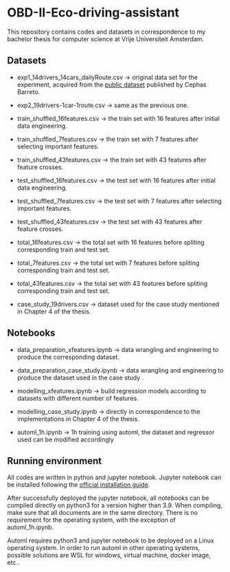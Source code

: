 # OBD-II-Eco-driving-assistant

This repository contains codes and datasets in correspondence to my bachelor thesis for computer science at Vrije Universiteit Amsterdam. 

## Datasets
- exp1_14drivers_14cars_dailyRoute.csv -> original data set for the experiment, acquired from the [public dataset](https://github.com/cephasax/OBDdatasets) published by Cephas Barreto. 
- exp2_19drivers-1car-1route.csv -> same as the previous one.

- train_shuffled_16features.csv -> the train set with 16 features after initial data engineering.
- train_shuffled_7features.csv -> the train set with 7 features after selecting important features.
- train_shuffled_43features.csv -> the train set with 43 features after feature crosses.

- test_shuffled_16features.csv -> the test set with 16 features after initial data engineering.
- test_shuffled_7features.csv -> the test set with 7 features after selecting important features.
- test_shuffled_43features.csv -> the test set with 43 features after feature crosses.

- total_16features.csv -> the total set with 16 features before spliting corresponding train and test set.
- total_7features.csv -> the total set with 7 features before spliting corresponding train and test set.
- total_43features.csv -> the total set with 43 features before spliting corresponding train and test set.

- case_study_19drivers.csv -> dataset used for the case study mentioned in Chapter 4 of the thesis.

## Notebooks
- data_preparation_xfeatures.ipynb -> data wrangling and engineering to produce the corresponding dataset.
- data_preparation_case_study.ipynb -> data wrangling and engineering to produce the dataset used in the case study .

- modelling_xfeatures.ipynb -> build regression models according to datasets with different number of features.
- modelling_case_study.ipynb -> directly in correspondence to the implementations in Chapter 4 of the thesis.

- automl_1h.ipynb -> 1h training using automl, the dataset and regressor used can be modified accordingly

## Running environment

All codes are written in python and jupyter notebook. Jupyter notebook can be installed following the [official installation guide](https://jupyter.org/install).  

After successfully deployed the jupyter notebook, all notebooks can be compiled directly on python3 for a version higher than 3.9. When compiling, make sure that all documents are in the same directory. There is no requirement for the operating system, with the exception of automl_1h.ipynb.

Automl requires python3 and jupyter notebook to be deployed on a Linux operating system. In order to run automl in other operating systems, possible solutions are WSL for windows, virtual machine, docker image, etc.. 

